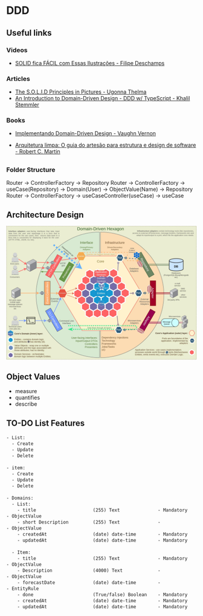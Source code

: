 # DDD

## Useful links

### Videos

- [SOLID fica FÁCIL com Essas Ilustrações - Filipe Deschamps](https://www.youtube.com/watch?v=6SfrO3D4dHM)

### Articles

- [The S.O.L.I.D Principles in Pictures - Ugonna Thelma](https://medium.com/backticks-tildes/the-s-o-l-i-d-principles-in-pictures-b34ce2f1e898)
- [An Introduction to Domain-Driven Design - DDD w/ TypeScript - Khalil Stemmler](https://khalilstemmler.com/articles/domain-driven-design-intro/)

### Books

- [Implementando Domain-Driven Design - Vaughn Vernon](https://www.amazon.com.br/Implementando-Domain-Driven-design-Vernon/dp/8576089521/ref=pd_sbs_sccl_6/144-5534853-6406169?pd_rd_w=OuUf0&pf_rd_p=1eb83ecb-3d38-4c15-9700-c733345d3c82&pf_rd_r=9TZABDK9H0Y2YVMSE9MN&pd_rd_r=d0b15ca6-ffa2-4a2e-9de4-6c0c7bed63cb&pd_rd_wg=xYRSI&pd_rd_i=8576089521&psc=1)

- [Arquitetura limpa: O guia do artesão para estrutura e design de software - Robert C. Martin](https://www.amazon.com.br/Arquitetura-Limpa-Artes%C3%A3o-Estrutura-Software/dp/8550804606/ref=sr_1_1?keywords=arquitetura+limpa&qid=1653314570&s=books&sprefix=arquitetur%2Cstripbooks%2C202&sr=1-1&ufe=app_do%3Aamzn1.fos.6d798eae-cadf-45de-946a-f477d47705b9)

##

### Folder Structure

Router -> ControllerFactory -> Repository
Router -> ControllerFactory -> useCase(Repository) -> Domain(User) -> ObjectValue(Name) -> Repository
Router -> ControllerFactory -> useCaseController(useCase) -> useCase

## Architecture Design

![DDD Architecture](/assets/ddd.jpg)

## Object Values 
- measure
- quantifies
- describe

## TO-DO List Features 
```
- List:
  - Create
  - Update
  - Delete

- item:
  - Create
  - Update
  - Delete

- Domains:
  - List:
    - title                     (255) Text              - Mandatory   - ObjectValue
    - short Description         (255) Text              -             - ObjectValue
    - createdAt                 (date) date-time        - Mandatory
    - updatedAt                 (date) date-time        - Mandatory

  - Item:
    - title                     (255) Text              - Mandatory   - ObjectValue
    - Description               (4000) Text             -             - ObjectValue
    - forecastDate              (date) date-time        -             - EntityRule
    - done                      (True/false) Boolean    - Mandatory
    - createdAt                 (date) date-time        - Mandatory
    - updatedAt                 (date) date-time        - Mandatory
```